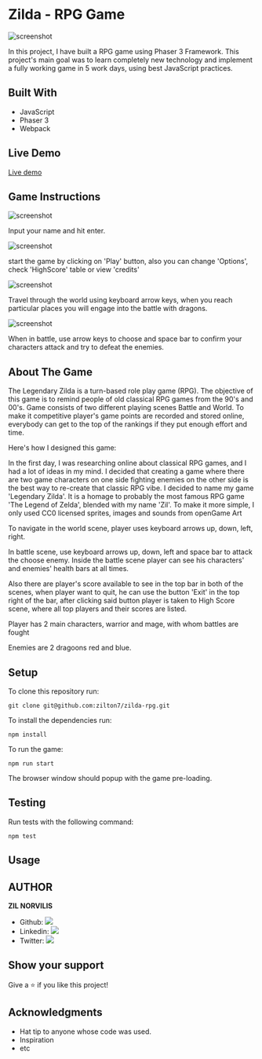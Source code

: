 # Zilda - RPG Game

![screenshot](./misc/preloader.png)

In this project, I have built a RPG game using Phaser 3 Framework. This project's main goal was to learn completely new technology and implement a fully working game in 5 work days, using best JavaScript practices.

## Built With

- JavaScript
- Phaser 3
- Webpack

## Live Demo

[Live demo](https://zilton7.github.io/zilda-rpg/)

## Game Instructions

![screenshot](./misc/name.png)

Input your name and hit enter.

![screenshot](./misc/menu.png)

start the game by clicking on 'Play' button,
also you can change 'Options', check 'HighScore' table
or view 'credits'

![screenshot](./misc/world.png)

Travel through the world using keyboard arrow keys, when you
reach particular places you will engage into the battle with dragons.

![screenshot](./misc/battle.png)

When in battle, use arrow keys to choose and space bar to confirm your characters attack and
try to defeat the enemies.

## About The Game

The Legendary Zilda is a turn-based role play game (RPG). The objective of this game is to remind people of old classical RPG games from the 90's and 00's. Game consists of two different playing scenes Battle and World. To make it competitive player's game points are recorded and stored online, everybody can get to the top of the rankings if they put enough effort and time.

Here's how I designed this game:

In the first day, I was researching online about classical RPG games, and I had a lot of ideas in my mind. I decided that creating a game where there are two game characters on one side fighting enemies on the other side is the best way to re-create that classic RPG vibe.
I decided to name my game 'Legendary Zilda'. It is a homage to probably the most famous RPG game 'The Legend of Zelda', blended with my name 'Zil'.
To make it more simple, I only used CC0 licensed sprites, images and sounds from openGame Art

To navigate in the world scene, player uses keyboard arrows up, down, left, right.

In battle scene, use keyboard arrows up, down, left and space bar to attack the choose enemy. Inside the battle scene player can see his characters' and enemies' health bars at all times.

Also there are player's score available to see in the top bar in both of the scenes, when player want to quit, he can use the button 'Exit' in the top right of the bar, after clicking said button player is taken to High Score scene, where all top players and their scores are listed.

Player has 2 main characters, warrior and mage, with whom battles are fought

Enemies are 2 dragoons red and blue.
## Setup

To clone this repository run:

```
git clone git@github.com:zilton7/zilda-rpg.git
```

To install the dependencies run:
```
npm install
```

To run the game:
```
npm run start
```
The browser window should popup with the game pre-loading.


## Testing
Run tests with the following command:
```
npm test
```


## Usage


## AUTHOR

**ZIL NORVILIS**

- Github: [![](https://img.shields.io/badge/GitHub-100000?style=for-the-badge&logo=github&logoColor=white)](https://github.com/zilton7)
- Linkedin: [![](https://img.shields.io/badge/LinkedIn-0077B5?style=for-the-badge&logo=linkedin&logoColor=white)](https://www.linkedin.com/in/zil-norvilis/)
- Twitter: [![](https://img.shields.io/badge/Twitter-1DA1F2?style=for-the-badge&logo=twitter&logoColor=white)](https://twitter.com/devnor7)


## Show your support

Give a ⭐️ if you like this project!

## Acknowledgments

- Hat tip to anyone whose code was used.
- Inspiration
- etc
